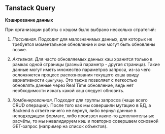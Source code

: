 ## Tanstack Query

**Кэширование данных**

При организации работы с кэшом было выбрано несколько стратегий:

1. <i>Пассивная.</i> Подходит для малозначимых данных, для которых не требуется моментальное обновление и они могут быть обновлены позже.

2. <i>Активная.</i> Для часто обновляемых данных кэш хранится только в рамках одной страницы (разный параметр - другая страница). Такие данные могут иметь множество параметров запроса, из-за чего осложняется процесс распознования текущего кэша ввиду вариативности `queryKey`. Это также позволяет с легкостью обновлять данные через Real Time обновление, ведь нет необходимости искать какой кэш следует обновить.

3. <i>Комбинированная.</i> Подходит для группы запросов (чаще всего CRUD операции). После того как мы совершили мутацию в БД, а Backend в ответе ничего не вернул, либо вернул данные в неподходящем формате, либо произвел какие-то дополнительные расчёты, то мы инвалидируем кэш и повторно совершаем основной GET-запрос (например на список объектов).
